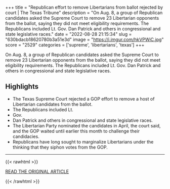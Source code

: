 +++
title = "Republican effort to remove Libertarians from ballot rejected by court | The Texas Tribune"
description = "On Aug. 8, a group of Republican candidates asked the Supreme Court to remove 23 Libertarian opponents from the ballot, saying they did not meet eligibility requirements. The Republicans included Lt. Gov. Dan Patrick and others in congressional and state legislative races."
date = "2022-08-28 21:15:34"
slug = "630bdacb18620780b3a51e3d"
image = "https://i.imgur.com/hkVPWiC.jpg"
score = "2529"
categories = ['supreme', 'libertarians', 'texas']
+++

On Aug. 8, a group of Republican candidates asked the Supreme Court to remove 23 Libertarian opponents from the ballot, saying they did not meet eligibility requirements. The Republicans included Lt. Gov. Dan Patrick and others in congressional and state legislative races.

## Highlights

- The Texas Supreme Court rejected a GOP effort to remove a host of Libertarian candidates from the ballot.
- The Republicans included Lt.
- Gov.
- Dan Patrick and others in congressional and state legislative races.
- The Libertarian Party nominated the candidates in April, the court said, and the GOP waited until earlier this month to challenge their candidacies.
- Republicans have long sought to marginalize Libertarians under the thinking that they siphon votes from the GOP.

---

{{< rawhtml >}}
  <p class="article-category">
    <a target="_blank" href="https://www.texastribune.org/2022/08/26/republicans-libertarians-ballot-texas-november/">READ THE ORIGINAL ARTICLE</a>
  </p>
{{< /rawhtml >}}
